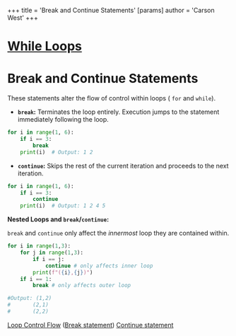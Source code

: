 +++
 title = 'Break and Continue Statements'
[params]
	author = 'Carson West'
+++
# [While Loops](./../while-loops/)
# Break and Continue Statements

These statements alter the flow of control within loops ( `for` and `while`).

* **`break`:** Terminates the loop entirely.  Execution jumps to the statement immediately following the loop.

```python
for i in range(1, 6):
    if i == 3:
        break
    print(i)  # Output: 1 2
```

* **`continue`:** Skips the rest of the current iteration and proceeds to the next iteration.

```python
for i in range(1, 6):
    if i == 3:
        continue
    print(i)  # Output: 1 2 4 5
```

**Nested Loops and `break`/`continue`:**

`break` and `continue` only affect the *innermost* loop they are contained within.

```python
for i in range(1,3):
    for j in range(1,3):
        if i == j:
            continue # only affects inner loop
        print(f"({i},{j})")
    if i == 1:
        break # only affects outer loop

#Output: (1,2)
#       (2,1)
#       (2,2)
```

[Loop Control Flow](./../loop-control-flow/)  ([Break statement](./../break-statement/)) [Continue statement](./../continue-statement/)
